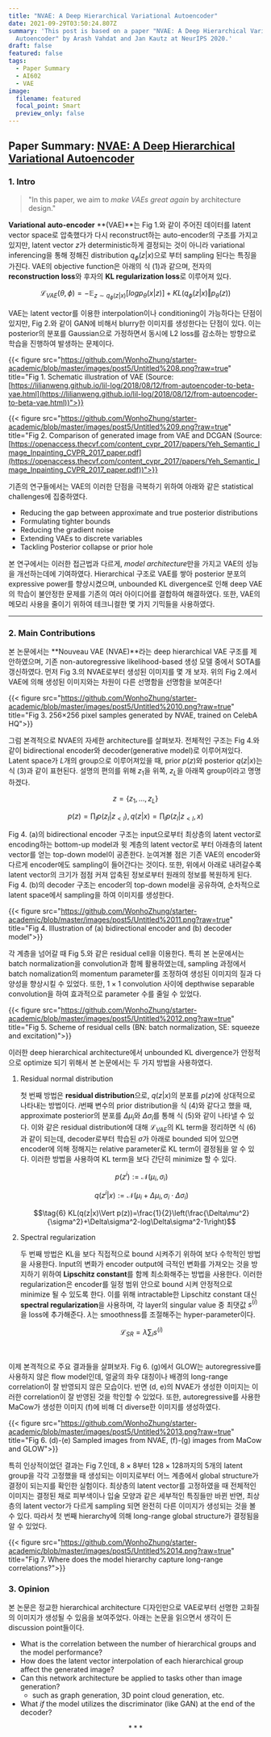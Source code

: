 ```yaml
---
title: "NVAE: A Deep Hierarchical Variational Autoencoder"
date: 2021-09-29T03:50:24.807Z
summary: 'This post is based on a paper "NVAE: A Deep Hierarchical Variational
  Autoencoder" by Arash Vahdat and Jan Kautz at NeurIPS 2020.'
draft: false
featured: false
tags:
  - Paper Summary
  - AI602
  - VAE
image:
  filename: featured
  focal_point: Smart
  preview_only: false
---
```

## Paper Summary: [NVAE: A Deep Hierarchical Variational Autoencoder](https://arxiv.org/pdf/2007.03898v1.pdf)

### 1. Intro

> "In this paper, we aim to *make VAEs great again* by architecture design." 


**Variational** **auto-encoder** **(VAE)**는 Fig 1.와 같이 주어진 데이터를 latent vector space로 압축했다가 다시 reconstruct하는 auto-encoder의 구조를 가지고 있지만, latent vector $z$가 deterministic하게 결정되는 것이 아니라 variational inferencing을 통해 정해진 distribution $q_ \phi (z|x)$으로 부터 sampling 된다는 특징을 가진다. VAE의 objective function은 아래의 식 (1)과 같으며, 전자의 **reconstruction loss**와 후자의 **KL regularization loss**로 이루어져 있다. 
 
$$\tag{1} \mathcal{L}_ {VAE}(\theta,\phi)=-\mathbb{E}_ {z\sim q_ \phi (z|x)}[logp_ \theta (x|z)]+KL(q_ \phi (z|x)\Vert p_ \theta (z))$$
    
VAE는 latent vector를 이용한 interpolation이나 conditioning이 가능하다는 단점이 있지만, Fig 2.와 같이 GAN에 비해서 blurry한 이미지를 생성한다는 단점이 있다. 이는 posterior의 분포를 Gaussian으로 가정하면서 동시에 L2 loss를 감소하는 방향으로 학습을 진행하여 발생하는 문제이다.
    
{{< figure src="https://github.com/WonhoZhung/starter-academic/blob/master/images/post5/Untitled%208.png?raw=true" title="Fig 1. Schematic illustration of VAE (Source: [https://lilianweng.github.io/lil-log/2018/08/12/from-autoencoder-to-beta-vae.html](https://lilianweng.github.io/lil-log/2018/08/12/from-autoencoder-to-beta-vae.html))">}}
    
{{< figure src="https://github.com/WonhoZhung/starter-academic/blob/master/images/post5/Untitled%209.png?raw=true" title="Fig 2. Comparison of generated image from VAE and DCGAN (Source: [https://openaccess.thecvf.com/content_cvpr_2017/papers/Yeh_Semantic_Image_Inpainting_CVPR_2017_paper.pdf](https://openaccess.thecvf.com/content_cvpr_2017/papers/Yeh_Semantic_Image_Inpainting_CVPR_2017_paper.pdf))">}}
    
기존의 연구들에서는 VAE의 이러한 단점을 극복하기 위하여 아래와 같은 statistical challenges에 집중하였다. 
    
 - Reducing the gap between approximate and true posterior distributions
 - Formulating tighter bounds
 - Reducing the gradient noise
 - Extending VAEs to discrete variables
 - Tackling Posterior collapse or prior hole
    
본 연구에서는 이러한 접근법과 다르게, *model architecture*만을 가지고 VAE의 성능을 개선하는데에 기여하였다. Hierarchical 구조로 VAE를 쌓아 posterior 분포의 expressive power를 향상시켰으며, unbounded KL divergence로 인해 deep VAE의 학습이 불안정한 문제를 기존의 여러 아이디어를 결합하여 해결하였다. 또한, VAE의 메모리 사용을 줄이기 위하여 테크니컬한 몇 가지 기믹들을 사용하였다.
    

---                       

### 2. Main Contributions

 본 논문에서는 **Nouveau VAE (NVAE)**라는 deep hierarchical VAE 구조를 제안하였으며, 기존 non-autoregressive likelihood-based 생성 모델 중에서 SOTA를 갱신하였다. 먼저 Fig 3.의 NVAE로부터 생성된 이미지를 몇 개 보자. 위의 Fig 2.에서 VAE에 의해 생성된 이미지와는 차원이 다른 선명함을 선명함을 보여준다! 
    
 {{< figure src="https://github.com/WonhoZhung/starter-academic/blob/master/images/post5/Untitled%2010.png?raw=true" title="Fig 3. 256×256 pixel samples generated by NVAE, trained on CelebA HQ">}}
    
 그럼 본격적으로 NVAE의 자세한 architecture를 살펴보자. 전체적인 구조는 Fig 4.와 같이 bidirectional encoder와 decoder(generative model)로 이루어져있다. Latent space가 $L$개의 group으로 이루어져있을 때, prior $p(z)$와 posterior $q(z|x)$는 식 (3)과 같이 표현된다. 설명의 편의를 위해 $z_1$을 위쪽, $z_L$을 아래쪽 group이라고 명명하겠다.
    
 $$\tag{2} z=\{z_1,...,z_L\}$$
    
 $$\tag{3}p(z)=\prod_l p(z_l|z_{<l}),q(z|x)=\prod_l p(z_l|z_{<l},x)$$
    
 Fig 4. (a)의 bidirectional encoder 구조는 input으로부터 최상층의 latent vector로 encoding하는 bottom-up model과 윗 계층의 latent vector로 부터 아래층의 latent vector를 얻는 top-down model이 공존한다. 눈여겨볼 점은 기존 VAE의 encoder와 다르게 encoder에도 sampling이 들어간다는 것이다. 또한, 위에서 아래로 내려갈수록 latent vector의 크기가 점점 커져 압축된 정보로부터 원래의 정보를 복원하게 된다. Fig 4. (b)의 decoder 구조는 encoder의 top-down model을 공유하여, 순차적으로 latent space에서 sampling을 하여 이미지를 생성한다.
    
 {{< figure src="https://github.com/WonhoZhung/starter-academic/blob/master/images/post5/Untitled%2011.png?raw=true" title="Fig 4. Illustration of (a) bidirectional encoder and (b) decoder model">}}
    
 각 계층을 넘어갈 때 Fig 5.와 같은 residual cell을 이용한다. 특히 본 논문에서는 batch normalization을 convolution과 함께 활용하였는데, sampling 과정에서 batch nomalization의 momentum parameter를 조정하여 생성된 이미지의 질과 다양성을 향상시킬 수 있었다. 또한, $1\times 1$ convolution 사이에 depthwise separable convolution을 하여 효과적으로 parameter 수를 줄일 수 있었다.
    
{{< figure src="https://github.com/WonhoZhung/starter-academic/blob/master/images/post5/Untitled%2012.png?raw=true" title="Fig 5. Scheme of residual cells (BN: batch normalization, SE: squeeze and excitation)">}}
    
 이러한 deep hierarchical architecture에서 unbounded KL divergence가 안정적으로 optimize 되기 위해서 본 논문에서는 두 가지 방법을 사용하였다.
    
 1. Residual normal distribution
        
      첫 번째 방법은 **residual distribution**으로, $q(z|x)$의 분포를 $p(z)$에 상대적으로 나타내는 방법이다. $i$번째 변수의 prior distribution을 식 (4)와 같다고 했을 때, approximate posterior의 분포를 $\Delta\mu_i$와 $\Delta\sigma_i$를 통해 식 (5)와 같이 나타낼 수 있다. 이와 같은 residual distribution에 대해 $\mathcal{L}_{VAE}$의 KL term을 정리하면 식 (6)과 같이 되는데, decoder로부터 학습된 $\sigma$가 아래로 bounded 되어 있으면 encoder에 의해 정해지는 relative parameter로 KL term이 결정됨을 알 수 있다. 이러한 방법을 사용하여 KL term을 보다 간단히 minimize 할 수 있다. 
        
      $$\tag{4} p(z^i):=\mathcal{N}(\mu_i,\sigma_i)$$
        
      $$\tag{5} q(z^i|x):=\mathcal{N}(\mu_i+\Delta\mu_i,\sigma_i\cdot\Delta\sigma_i)$$
        
      $$\tag{6} KL(q(z|x)\Vert p(z))=\frac{1}{2}\left(\frac{\Delta\mu^2}{\sigma^2}+\Delta\sigma^2-log\Delta\sigma^2-1\right)$$
        
 
2. Spectral regularization
        
      두 번째 방법은 KL을 보다 직접적으로 bound 시켜주기 위하여 보다 수학적인 방법을 사용한다. Input의 변화가 encoder output에 극적인 변화를 가져오는 것을 방지하기 위하여 **Lipschitz constant**를 함께 최소화해주는 방법을 사용한다. 이러한 regularization은 encoder를 일정 범위 안으로 bound 시켜 안정적으로 minimize 될 수 있도록 한다. 이를 위해 intractable한 Lipschitz constant 대신 **spectral regularization**을 사용하며, 각 layer의 singular value 중 최댓값 $s^{(i)}$을 loss에 추가해준다. $\lambda$는 smoothness를 조절해주는 hyper-parameter이다.
        
      $$\tag{7}\mathcal{L}_{SR}=\lambda\sum_i s^{(i)}$$
        
<br>    

 이제 본격적으로 주요 결과들을 살펴보자. Fig 6. (g)에서 GLOW는 autoregressive를 사용하지 않은 flow model인데, 얼굴의 좌우 대칭이나 배경의 long-range correlation이 잘 반영되지 않은 모습이다. 반면 (d, e)의 NVAE가 생성한 이미지는 이러한 correlation이 잘 반영된 것을 학인할 수 있었다. 또한, autoregressive를 사용한 MaCow가 생성한 이미지 (f)에 비해 더 diverse한 이미지를 생성하였다.
    
 {{< figure src="https://github.com/WonhoZhung/starter-academic/blob/master/images/post5/Untitled%2013.png?raw=true" title="Fig 6. (d)-(e) Sampled images from NVAE, (f)-(g) images from MaCow and GLOW">}}
    
 특히 인상적이었던 결과는 Fig 7.인데, $8\times 8$부터 $128\times 128$까지의 5개의 latent group을 각각 고정했을 때 생성되는 이미지로부터 어느 계층에서 global structure가 결정이 되는지를 확인한 실험이다. 최상층의 latent vector를 고정하였을 때 전체적인 이미지는 결정된 채로 피부색이나 입술 모양과 같은 세부적인 특징들만 바뀐 반면, 최상층의 latent vector가 다르게 sampling 되면 완전히 다른 이미지가 생성되는 것을 볼 수 있다. 따라서 첫 번째 hierarchy에 의해 long-range global structure가 결정됨을 알 수 있었다.
    
  {{< figure src="https://github.com/WonhoZhung/starter-academic/blob/master/images/post5/Untitled%2014.png?raw=true" title="Fig 7. Where does the model hierarchy capture long-range correlations?">}}
    
### 3. Opinion

본 논문은 정교한 hierarchical architecture 디자인만으로 VAE로부터 선명한 고화질의 이미지가 생성될 수 있음을 보여주었다. 아래는 논문을 읽으면서 생각이 든 discussion point들이다. 
    
 - What is the correlation between the number of hierarchical groups and the model performance?
 - How does the latent vector interpolation of each hierarchical group affect the generated image?
 - Can this network architecture be applied to tasks other than image generation?
      - such as graph generation, 3D point cloud generation, etc.
 - What *if* the model utilizes the discriminator (like GAN) at the end of the decoder?

$$***$$